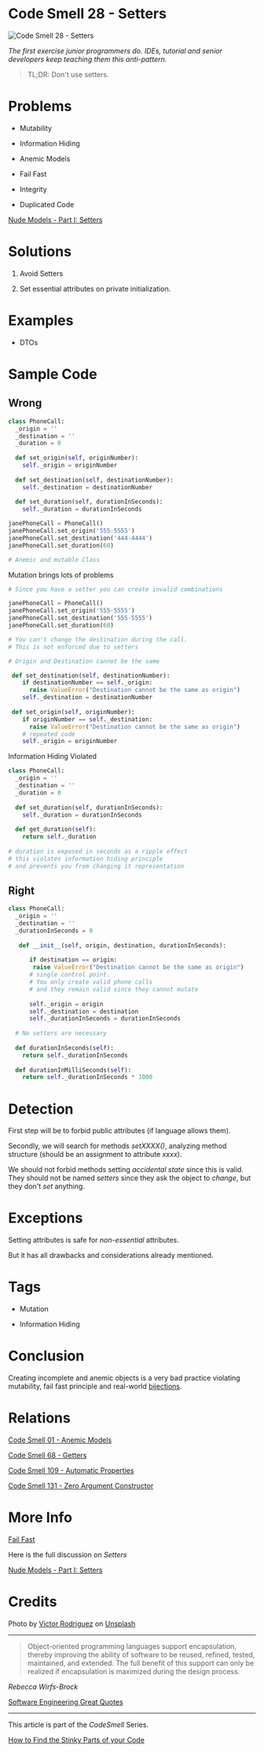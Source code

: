 # Code Smell 28 - Setters

![Code Smell 28 - Setters](Code%20Smell%2028%20-%20Setters.jpg)

*The first exercise junior programmers do. IDEs, tutorial and senior developers keep teaching them this anti-pattern.*

> TL;DR: Don't use setters.
 
# Problems

- Mutability

- Information Hiding

- Anemic Models

- Fail Fast

- Integrity

- Duplicated Code

[Nude Models - Part I: Setters](https://github.com/mcsee/Software-Design-Articles/tree/main/Articles/Theory/Nude%20Models - Part%20I Setters/readme.md)

# Solutions

1. Avoid Setters

2. Set essential attributes on private initialization.

# Examples

- DTOs

# Sample Code

## Wrong 

<!-- [Gist Url](https://gist.github.com/mcsee/7133ca38aceb3bace14d25548610f682) -->

```python
class PhoneCall:
  _origin = ''
  _destination = ''
  _duration = 0
  
  def set_origin(self, originNumber):
    self._origin = originNumber
    
  def set_destination(self, destinationNumber):
    self._destination = destinationNumber
    
  def set_duration(self, durationInSeconds):
    self._duration = durationInSeconds 

janePhoneCall = PhoneCall()
janePhoneCall.set_origin('555-5555')
janePhoneCall.set_destination('444-4444')
janePhoneCall.set_duration(60)

# Anemic and mutable Class
```

Mutation brings lots of problems

<!-- [Gist Url](https://gist.github.com/mcsee/2706ba1e510ef085a1f25dde11254e1a) -->

```python
# Since you have a setter you can create invalid combinations

janePhoneCall = PhoneCall()
janePhoneCall.set_origin('555-5555')
janePhoneCall.set_destination('555-5555')
janePhoneCall.set_duration(60) 

# You can't change the destination during the call.
# This is not enforced due to setters

# Origin and Destination cannot be the same

 def set_destination(self, destinationNumber):
    if destinationNumber == self._origin:
      raise ValueError("Destination cannot be the same as origin")
    self._destination = destinationNumber
    
 def set_origin(self, originNumber):
    if originNumber == self._destination:
      raise ValueError("Destination cannot be the same as origin")
    # repeated code   
    self._origin = originNumber
```
 
Information Hiding Violated

<!-- [Gist Url](https://gist.github.com/mcsee/63efec0e8bfd02179e0510a2db922580) -->

```python
class PhoneCall:
  _origin = ''
  _destination = ''
  _duration = 0
    
  def set_duration(self, durationInSeconds):
    self._duration = durationInSeconds
            
  def get_duration(self):
    return self._duration
  
# duration is exposed in seconds as a ripple effect
# this violates information hiding principle
# and prevents you from changing it representation
```

## Right
 
<!-- [Gist Url](https://gist.github.com/mcsee/a32cc664ed6e5cc61f5d824f587ffcb8) -->

```python
class PhoneCall:
  _origin = ''
  _destination = ''
  _durationInSeconds = 0
  
   def __init__(self, origin, destination, durationInSeconds):
      
      if destination == origin:
       raise ValueError("Destination cannot be the same as origin")
      # single control point.
      # You only create valid phone calls 
      # and they remain valid since they cannot mutate
      
      self._origin = origin
      self._destination = destination
      self._durationInSeconds = durationInSeconds
      
  # No setters are necessary 
             
  def durationInSeconds(self):
    return self._durationInSeconds
  
  def durationInMilliSeconds(self):
    return self._durationInSeconds * 1000
```

# Detection

First step will be to forbid public attributes (if language allows them). 

Secondly, we will search for methods *setXXXX()*, analyzing method structure (should be an assignment to attribute *xxxx*).

We should not forbid methods setting *accidental state* since this is valid. They should not be named *setters* since they ask the object to *change*, but they don't *set* anything. 

# Exceptions

Setting attributes is safe for *non-essential* attributes. 

But it has all drawbacks and considerations already mentioned.

# Tags

- Mutation

- Information Hiding

# Conclusion

Creating incomplete and anemic objects is a very bad practice violating 
mutability, fail fast principle and real-world [bijections](https://github.com/mcsee/Software-Design-Articles/tree/main/Articles/Theory/The%20One%20and%20Only%20Software%20Design%20Principle/readme.md).
 
# Relations

[Code Smell 01 - Anemic Models](https://github.com/mcsee/Software-Design-Articles/tree/main/Articles/Code%20Smells/Code%20Smell%2001%20-%20Anemic%20Models/readme.md)

[Code Smell 68 - Getters](https://github.com/mcsee/Software-Design-Articles/tree/main/Articles/Code%20Smells/Code%20Smell%2068%20-%20Getters/readme.md)

[Code Smell 109 - Automatic Properties](https://github.com/mcsee/Software-Design-Articles/tree/main/Articles/Code%20Smells/Code%20Smell%20109%20-%20Automatic%20Properties/readme.md)

[Code Smell 131 - Zero Argument Constructor](https://github.com/mcsee/Software-Design-Articles/tree/main/Articles/Code%20Smells/Code%20Smell%20131%20-%20Zero%20Argument%20Constructor/readme.md)

# More Info

[Fail Fast](https://github.com/mcsee/Software-Design-Articles/tree/main/Articles/Theory/Fail%20Fast/readme.md)

Here is the full discussion on *Setters*

[Nude Models - Part I: Setters](https://github.com/mcsee/Software-Design-Articles/tree/main/Articles/Theory/Nude%20Models - Part%20I Setters/readme.md) 
 
# Credits

Photo by [Victor Rodriguez](https://unsplash.com/@vimarovi) on [Unsplash](https://unsplash.com/s/photos/crowded)

* * *

> Object-oriented programming languages support encapsulation, thereby improving the ability of software to be reused, refined, tested, maintained, and extended. The full benefit of this support can only be realized if encapsulation is maximized during the design process.

_Rebecca Wirfs-Brock_

[Software Engineering Great Quotes](https://github.com/mcsee/Software-Design-Articles/tree/main/Articles/Quotes/Software%20Engineering%20Great%20Quotes/readme.md)

* * *

This article is part of the *CodeSmell* Series.

[How to Find the Stinky Parts of your Code](https://github.com/mcsee/Software-Design-Articles/tree/main/Articles/Code%20Smells/How%20to%20Find%20the%20Stinky%20parts%20of%20your%20Code/readme.md)

